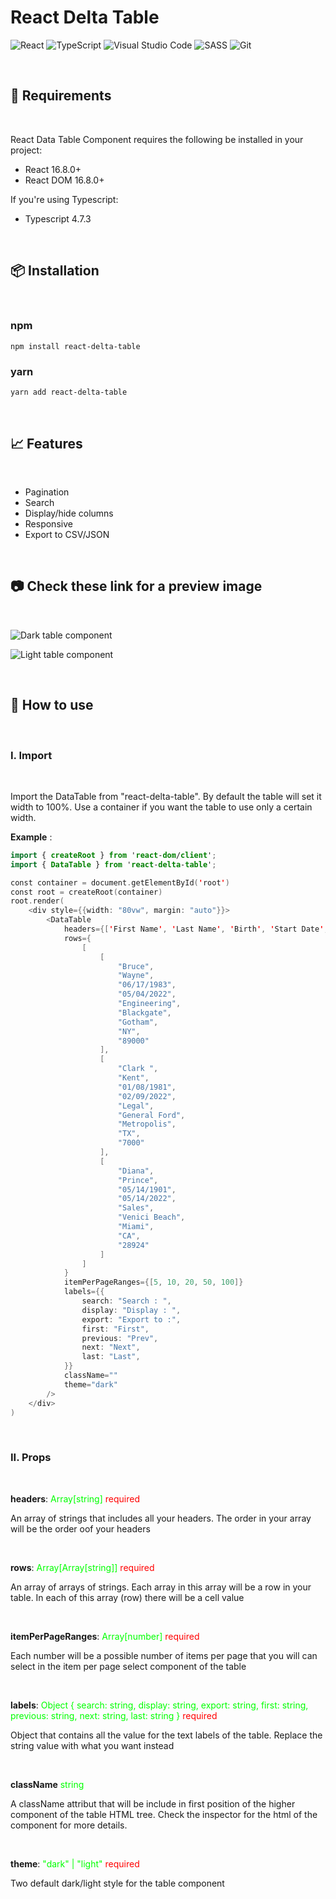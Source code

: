# React Delta Table

![React](https://img.shields.io/badge/react-%2320232a.svg?style=for-the-badge&logo=react&logoColor=%2361DAFB)
![TypeScript](https://img.shields.io/badge/typescript-%23007ACC.svg?style=for-the-badge&logo=typescript&logoColor=white)
![Visual Studio Code](https://img.shields.io/badge/Visual%20Studio%20Code-0078d7.svg?style=for-the-badge&logo=visual-studio-code&logoColor=white)
![SASS](https://img.shields.io/badge/SASS-hotpink.svg?style=for-the-badge&logo=SASS&logoColor=white)
![Git](https://img.shields.io/badge/git-%23F05033.svg?style=for-the-badge&logo=git&logoColor=white)

&nbsp;
## :checkered_flag: Requirements
&nbsp;

React Data Table Component requires the following be installed in your project:

- React 16.8.0+
- React DOM 16.8.0+

If you're using Typescript: 

- Typescript 4.7.3

&nbsp;
## :package: Installation
&nbsp;

### npm

```
npm install react-delta-table
```

### yarn

```
yarn add react-delta-table
```

&nbsp;
## :chart_with_upwards_trend: Features
&nbsp;

- Pagination
- Search
- Display/hide columns
- Responsive
- Export to CSV/JSON

&nbsp;
## :camera: Check these link for a preview image
&nbsp;


![Dark table component](https://drive.google.com/file/d/1sJhCCdCzXDZmN6ej9alFhglUgoQ1Ssay/view?usp=sharing "Dark table component")

![Light table component](https://drive.google.com/file/d/1sJhCCdCzXDZmN6ej9alFhglUgoQ1Ssay/view?usp=sharing "Light table component")

&nbsp;
## :rocket: How to use
&nbsp;

### I. Import
&nbsp;

Import the DataTable from "react-delta-table". By default the table will set it width to 100%. Use a container if you want the table to use only a certain width.
&nbsp;

**Example** :
&nbsp;


```swift
import { createRoot } from 'react-dom/client';
import { DataTable } from 'react-delta-table';

const container = document.getElementById('root')
const root = createRoot(container)
root.render(
    <div style={{width: "80vw", margin: "auto"}}>
        <DataTable 
            headers={['First Name', 'Last Name', 'Birth', 'Start Date', 'Department', 'Street', 'City', 'State', 'Zip Code']} 
            rows={
                [
                    [
                        "Bruce",
                        "Wayne",
                        "06/17/1983",
                        "05/04/2022",
                        "Engineering",
                        "Blackgate",
                        "Gotham",
                        "NY",
                        "89000"
                    ],
                    [
                        "Clark ",
                        "Kent",
                        "01/08/1981",
                        "02/09/2022",
                        "Legal",
                        "General Ford",
                        "Metropolis",
                        "TX",
                        "7000"
                    ],
                    [
                        "Diana",
                        "Prince",
                        "05/14/1901",
                        "05/14/2022",
                        "Sales",
                        "Venici Beach",
                        "Miami",
                        "CA",
                        "28924"
                    ]
                ]
            }
            itemPerPageRanges={[5, 10, 20, 50, 100]}
            labels={{
                search: "Search : ",
                display: "Display : ",
                export: "Export to :",
                first: "First",
                previous: "Prev",
                next: "Next",
                last: "Last",
            }}
            className=""
            theme="dark"
        />
    </div>
)
```
&nbsp;

### II. Props
&nbsp;


**headers**: <span style="color:lime">Array[string]</span> <span style="color:red">required</span>

An array of strings that includes all your headers. The order in your array will be the order oof your headers

&nbsp;

**rows**: <span style="color:lime">Array[Array[string]]</span> <span style="color:red">required</span>

An array of arrays of strings. Each array in this array will be a row in your table. In each of this array (row) there will be a cell value

&nbsp;

**itemPerPageRanges**: <span style="color:lime">Array[number]</span>  <span style="color:red">required</span>

Each number will be a possible number of items per page that you will can select in the item per page select component of the table

&nbsp;

**labels**: <span style="color:lime">Object {
                search: string,
                display: string,
                export: string,
                first: string,
                previous: string,
                next: string,
                last: string
            }</span> <span style="color:red">required</span>

Object that contains all the value for the text labels of the table. Replace the string value with what you want instead

&nbsp;

**className** <span style="color:lime">string</span> 

A className attribut that will be include in first position of the higher component of the table HTML tree. Check the inspector for the html of the component for more details.

&nbsp;

**theme**: <span style="color:lime">"dark" | "light"</span>  <span style="color:red">required</span>

Two default dark/light style for the table component